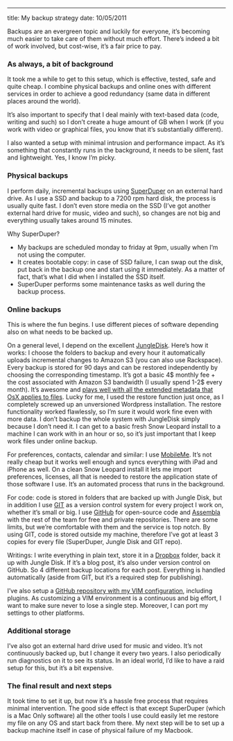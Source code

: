 --- 
title: My backup strategy
date: 10/05/2011

Backups are an evergreen topic and luckily for everyone, it’s becoming much easier to take care of them without much effort. There’s indeed a bit of work involved, but cost-wise, it’s a fair price to pay.

<more>

### As always, a bit of background

It took me a while to get to this setup, which is effective, tested, safe and quite cheap. I combine physical backups and online ones with different services in order to achieve a good redundancy (same data in different places around the world).

It’s also important to specify that I deal mainly with text-based data (code, writing and such) so I don’t create a huge amount of GB when I work (if you work with video or graphical files, you know that it’s substantially different).

I also wanted a setup with minimal intrusion and performance impact. As it’s something that constantly runs in the background, it needs to be silent, fast and lightweight. Yes, I know I’m picky.

### Physical backups

I perform daily, incremental backups using [SuperDuper][2] on an external hard drive. As I use a SSD and backup to a 7200 rpm hard disk, the process is usually quite fast. I don’t even store media on the SSD (I’ve got another external hard drive for music, video and such), so changes are not big and everything usually takes around 15 minutes.

Why SuperDuper?
- My backups are scheduled monday to friday at 9pm, usually when I’m not using the computer.
- It creates bootable copy: in case of SSD failure, I can swap out the disk, put back in the backup one and start using it immediately. As a matter of fact, that’s what I did when I installed the SSD itself.
- SuperDuper performs some maintenance tasks as well during the backup process.

### Online backups

This is where the fun begins. I use different pieces of software depending also on what needs to be backed up.

On a general level, I depend on the excellent [JungleDisk][8]. Here’s how it works: I choose the folders to backup and every hour it automatically uploads incremental changes to Amazon S3 (you can also use Rackspace). Every backup is stored for 90 days and can be restored independently by choosing the corresponding timestamp.
It’s got a basic 4$ monthly fee + the cost associated with Amazon S3 bandwidth (I usually spend 1-2$ every month). It’s awesome and [plays well with all the extended metadata that OsX applies to files][1].
Lucky for me, I used the restore function just once, as I completely screwed up an unversioned Wordpress installation. The restore functionality worked flawlessly, so I’m sure it would work fine even with more data.
I don’t backup the whole system with JungleDisk simply because I don’t need it. I can get to a basic fresh Snow Leopard install to a machine I can work with in an hour or so, so it’s just important that I keep work files under online backup.

For preferences, contacts, calendar and similar: I use [MobileMe][3]. It’s not really cheap but it works well enough and syncs everything with iPad and iPhone as well. On a clean Snow Leopard install it lets me import preferences, licenses, all that is needed to restore the application state of those software I use. It’s an automated process that runs in the background.

For code: code is stored in folders that are backed up with Jungle Disk, but in addition I use [GIT][3] as a version control system for every project I work on, whether it’s small or big. I use [GitHub][4] for open-source code and [Assembla][5] with the rest of the team for free and private repositories. There are some limits, but we’re comfortable with them and the service is top notch. By using GIT, code is stored outside my machine, therefore I’ve got at least 3 copies for every file (SuperDuper, Jungle Disk and GIT repo).

Writings: I write everything in plain text, store it in a [Dropbox][6] folder, back it up with Jungle Disk. If it’s a blog post, it’s also under version control on GitHub. So 4 different backup locations for each post. Everything is handled automatically (aside from GIT, but it’s a required step for publishing).

I’ve also setup a [GitHub repository with my VIM configuration][7], including plugins. As customizing a VIM environment is a continuous and big effort, I want to make sure never to lose a single step. Moreover, I can port my settings to other platforms.

### Additional storage

I’ve also got an external hard drive used for music and video. It’s not continuously backed up, but I change it every two years. I also periodically run diagnostics on it to see its status. In an ideal world, I’d like to have a raid setup for this, but it’s a bit expensive.

### The final result and next steps

It took time to set it up, but now it’s a hassle free process that requires minimal intervention. The good side effect is that except SuperDuper (which is a Mac Only software) all the other tools I use could easily let me restore my file on any OS and start back from there. My next step will be to set up a backup machine itself in case of physical failure of my Macbook.

[1]: http://blog.jungledisk.com/2009/11/13/what-does-extended-metadata-backup-mean/
[2]: http://www.shirt-pocket.com/SuperDuper/SuperDuperDescription.html
[3]: http://www.apple.com/mobileme/
[4]: http://github.com/
[5]: http://www.assembla.com/
[6]: http://www.dropbox.com/
[7]: https://github.com/cloud8421/vimconf
[8]: http://www.jungledisk.com/
